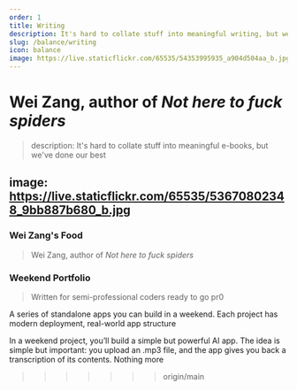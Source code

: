 ```yaml
---
order: 1
title: Writing
description: It's hard to collate stuff into meaningful writing, but we've doing our best
slug: /balance/writing
icon: balance
image: https://live.staticflickr.com/65535/54353995935_a904d504aa_b.jpg
---
```


# Wei Zang, author of _Not here to fuck spiders_

> description: It's hard to collate stuff into meaningful e-books, but we've done our best

## image: https://live.staticflickr.com/65535/53670802348_9bb887b680_b.jpg

### Wei Zang's Food

> Wei Zang, author of _Not here to fuck spiders_

### Weekend Portfolio

> Written for semi-professional coders ready to go pr0

A series of standalone apps you can build in a weekend. Each project has modern deployment, real-world app structure

In a weekend project, you’ll build a simple but powerful AI app. The idea is simple but important: you upload an .mp3 file, and the app gives you back a transcription of its contents. Nothing more

> > > > > > > origin/main
